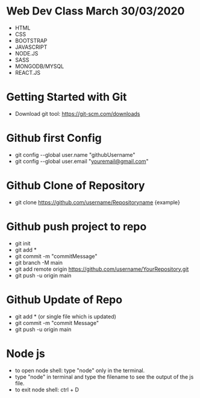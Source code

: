 # Web Dev Class March 30/03/2020
 - HTML
 - CSS
 - BOOTSTRAP
 - JAVASCRIPT
 - NODE.JS
 - SASS
 - MONGODB/MYSQL
 - REACT.JS

# Getting Started with Git
* Download git tool: https://git-scm.com/downloads

# Github first Config
* git config --global user.name "githubUsername"
* git config --global user.email "youremail@gmail.com"

# Github Clone of Repository
* git clone https://github.com/username/Repositoryname {example}

# Github push project to repo
* git init
* git add *
* git commit -m "commitMessage"
* git branch -M main
* git add remote origin https://github.com/username/YourRepository.git
* git push -u origin main

# Github Update of Repo
* git add * (or single file which is updated)
* git commit -m "commit Message"
* git push -u origin main

# Node js
* to open node shell: type "node" only in the terminal.
* type "node" in terminal and type the filename to see the output of the js file.
* to exit node shell: ctrl + D
